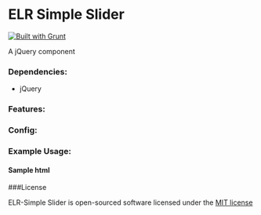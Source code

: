 # ELR Simple Slider

[![Built with Grunt](https://cdn.gruntjs.com/builtwith.png)](http://gruntjs.com/)

A jQuery component

### Dependencies:

+ jQuery

### Features:

### Config:

### Example Usage:

#### Sample html

###License

ELR-Simple Slider is open-sourced software licensed under the [MIT license](http://opensource.org/licenses/MIT)